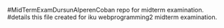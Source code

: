 #MidTermExamDursunAlperenCoban repo for midterm examination.
#details this file created for iku webprogramming2 midterm examination.